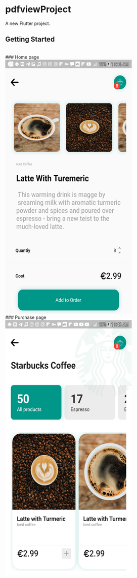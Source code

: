 # pdfviewProject

A new Flutter project.

## Getting Started
<br/>
### Home page
<br/>
<img src="https://github.com/jayfox123/appPart2/blob/master/screens/Screenshot_20200727-114649.png" width="400 " height="800">
<br/>
### Purchase page
<br/>
<img src="https://github.com/jayfox123/appPart2/blob/master/screens/Screenshot_20200727-114358.png" width="400 " height="800">

